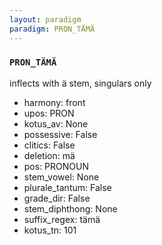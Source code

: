 ```yaml
---
layout: paradigm
paradigm: PRON_TÄMÄ
---
```

### ` PRON_TÄMÄ `

inflects with ä stem, singulars only
* harmony: front
* upos: PRON
* kotus_av: None
* possessive: False
* clitics: False
* deletion: mä
* pos: PRONOUN
* stem_vowel: None
* plurale_tantum: False
* grade_dir: False
* stem_diphthong: None
* suffix_regex: tämä
* kotus_tn: 101
